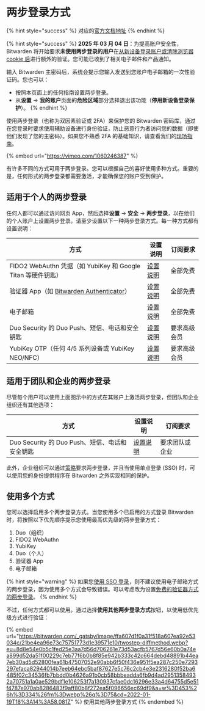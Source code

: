 # 两步登录方式

{% hint style="success" %}
对应的[官方文档地址](https://bitwarden.com/help/article/setup-two-step-login/)
{% endhint %}

{% hint style="success" %}
**2025 年 03 月 04 日**：为提高账户安全性，Bitwarden 将开始要求**未使用两步登录的用户**在[从新设备登录账户或清除浏览器 cookie 后](../../log-in-and-unlock/new-device-protection.md)进行额外的验证。您可能已收到了相关电子邮件和产品通知。

输入 Bitwarden 主密码后，系统会提示您输入发送到您账户电子邮箱的一次性验证码。您也可以：

* 按照本页面上的任何指南设置两步登录。
* 从**设置** → **我的账户**页面的**危险区域**部分选择退出该功能（**停用新设备登录保护**）。
{% endhint %}

使用两步登录（也称为双因素验证或 2FA）来保护您的 Bitwarden 密码库，通过在您登录时要求使用辅助设备进行身份验证，防止恶意行为者访问您的数据（即使他们发现了您的主密码）。如果您不熟悉 2FA 的基础知识，请查看我们的[现场指南](../field-guide-for-two-step-login.md)。

{% embed url="https://vimeo.com/1060246387" %}

有许多不同的方式可用于两步登录。您可以根据自己的喜好使用多种方式。重要的是，任何形式的两步登录都需要激活，才能确保您的账户受到保护。

## 适用于个人的两步登录 <a href="#two-step-login-for-individuals" id="two-step-login-for-individuals"></a>

任何人都可以通过访问网页 App，然后选择**设置** → **安全** → **两步登录**，以在他们的个人账户上设置两步登录。请至少设置以下一种两步登录方式。每一种方式都有设置说明：

| 方式                                                                                                | 设置说明                                        | 订阅要求   |
| ------------------------------------------------------------------------------------------------- | ------------------------------------------- | ------ |
| FIDO2 WebAuthn 凭据（如 YubiKey 和 Google Titan 等硬件钥匙）                                                 | [设置说明](two-step-login-via-fido.md)          | 全部免费   |
| 验证器 App（如 [Bitwarden Authenticator](../../../bitwarden-authenticator/bitwarden-authenticator.md)） | [设置说明](two-step-login-via-authenticator.md) | 全部免费   |
| 电子邮箱                                                                                              | [设置说明](two-step-login-via-email.md)         | 全部免费   |
| Duo Security 的 Duo Push、短信、电话和安全钥匙                                                                | [设置说明](two-step-login-via-duo.md)           | 要求高级会员 |
| YubiKey OTP（任何 4/5 系列设备或 YubiKey NEO/NFC）                                                         | [设置说明](two-step-login-via-yubikey.md)       | 要求高级会员 |

## 适用于团队和企业的两步登录 <a href="#two-step-login-for-teams-and-enterprise" id="two-step-login-for-teams-and-enterprise"></a>

尽管每个用户可以使用上面图示中的方式在其账户上激活两步登录，但团队和企业组织还有其他选项：

| 方式                                 | 设置说明                              | 订阅要求    |
| ---------------------------------- | --------------------------------- | ------- |
| Duo Security 的 Duo Push、短信、电话和安全钥匙 | [设置说明](two-step-login-via-duo.md) | 要求团队或企业 |

此外，企业组织可以通过[策略](../../../organizations/enterprise-policies.md#require-two-step-login)要求两步登录，并且当使用单点登录 (SSO) 时，可以使用您的身份提供程序在 Bitwarden 之外实现相同的保护。

## 使用多个方式 <a href="#using-multiple-methods" id="using-multiple-methods"></a>

您可以选择启用多个两步登录方式。当您使用多个已启用的方式登录 Bitwarden 时，将按照以下优先顺序提示您使用最高优先级的两步登录方式：

1. Duo（组织）
2. FIDO2 WebAuthn
3. YubiKey
4. Duo（个人）
5. 验证器 App
6. 电子邮箱

{% hint style="warning" %}
如果您[使用 SSO 登录](../../log-in-and-unlock/using-single-sign-on/using-login-with-sso.md)，则不建议使用电子邮箱方式的两步登录，因为使用多个方式会导致错误。可以考虑改为设置[免费的验证器方式的两步登录](two-step-login-via-authenticator.md)。
{% endhint %}

不过，任何方式都可以使用。通过选择**使用其他两步登录方式**按钮，以使用低优先级方式进行验证：

{% embed url="https://bitwarden.com/_gatsby/image/ffa607d1f0a31f518a607ea92e53034c/21be4ea96e73c75751773d1e39571e10/twostep-diffmethod.webp?eu=8d8e54e0b5c1fed25e3aa7d56d706261e73d53acfb5767d56e60b0a74ea899d52da51f00229c7eb77f6b0b8f85e942b333c42c664debd48891b44ea7eb30ad5d52800fea61b47507052e90abb6f50f436e951f5ea287c250e7293297efaca82944014b7eeb64ebc5baf87627e5c76c2cb4e3e2316280f52ba6485f02c34536fb7bbdd0b4626a91b0cb58bbbeadda6fb9d4ad29513584932a70751a1a0ae529bdf1e106253f7a130937cfae0dc16296e33a4d64755d5e51f4787e970ab8286483f9aff80b8f272ea5f096656ec69df9&a=w%3D453%26h%3D334%26fm%3Dwebp%26q%3D75&cd=2022-01-19T18%3A14%3A58.081Z" %}
使用其他两步登录方式
{% endembed %}
